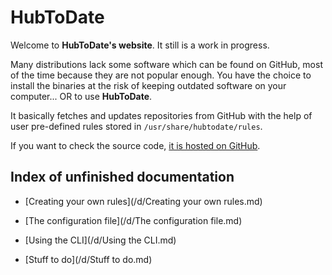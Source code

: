 HubToDate
=========

Welcome to **HubToDate's website**. It still is a work in progress.

Many distributions lack some software which can be found on GitHub, most of the time because they are not popular enough. You have the choice to install the binaries at the risk of keeping outdated software on your computer... OR to use **HubToDate**.

It basically fetches and updates repositories from GitHub with the help of user pre-defined rules stored in `/usr/share/hubtodate/rules`.

If you want to check the source code, [it is hosted on GitHub](https://github.com/demostanis/hubtodate).

Index of unfinished documentation
---------------------------------

  * [Creating your own rules](/d/Creating your own rules.md)

  * [The configuration file](/d/The configuration file.md)

  * [Using the CLI](/d/Using the CLI.md)

  * [Stuff to do](/d/Stuff to do.md)
